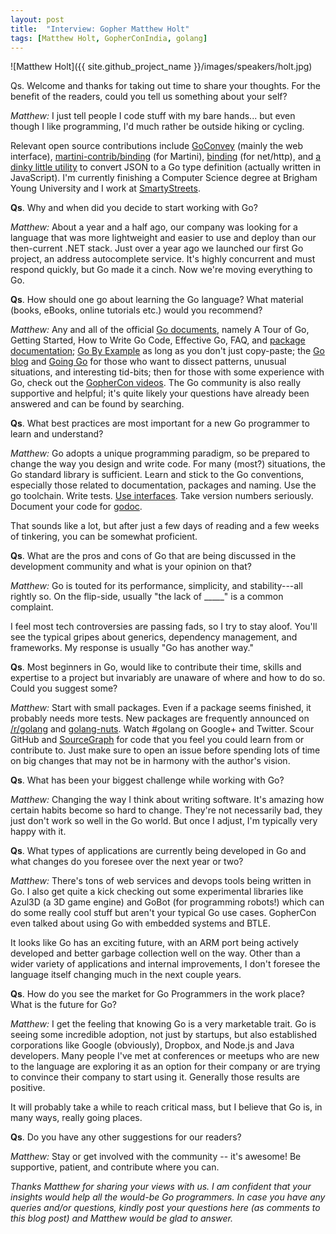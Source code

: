 ```yaml
---
layout: post
title:  "Interview: Gopher Matthew Holt"
tags: [Matthew Holt, GopherConIndia, golang]
---
```


![Matthew Holt]({{ site.github_project_name }}/images/speakers/holt.jpg)

Qs. Welcome and thanks for taking out time to share your thoughts. For the benefit of the readers, could you tell us something about your self?

_Matthew:_ I just tell people I code stuff with my bare hands... but even though I like programming, I'd much rather be outside hiking or cycling.

Relevant open source contributions include [GoConvey](http://goconvey.co/) (mainly the web interface), [martini-contrib/binding](https://github.com/martini-contrib/binding) (for Martini), [binding](http://mholt.github.io/binding/) (for net/http), and [a dinky little utility](http://mholt.github.io/json-to-go/) to convert JSON to a Go type definition (actually written in JavaScript). I'm currently finishing a Computer Science degree at Brigham Young University and I work at [SmartyStreets](http://smartystreets.com/).

**Qs**. Why and when did you decide to start working with Go?

_Matthew:_ About a year and a half ago, our company was looking for a language that was more lightweight and easier to use and deploy than our then-current .NET stack. Just over a year ago we launched our first Go project, an address autocomplete service. It's highly concurrent and must respond quickly, but Go made it a cinch. Now we're moving everything to Go.

**Qs**. How should one go about learning the Go language? What material (books, eBooks, online tutorials etc.) would you recommend?

_Matthew:_ Any and all of the official [Go documents](http://golang.org/doc/), namely A Tour of Go, Getting Started, How to Write Go Code, Effective Go, FAQ, and [package documentation](http://golang.org/pkg/); [Go By Example](https://gobyexample.com/) as long as you don't just copy-paste; the [Go blog](http://blog.golang.org/) and [Going Go](http://www.goinggo.net/) for those who want to dissect patterns, unusual situations, and interesting tid-bits; then for those with some experience with Go, check out the [GopherCon videos](https://www.youtube.com/playlist?list=PLE7tQUdRKcyb-k4TMNm2K59-sVlUJumw7). The Go community is also really supportive and helpful; it's quite likely your questions have already been answered and can be found by searching.

**Qs**. What best practices are most important for a new Go programmer to learn and understand?

_Matthew:_ Go adopts a unique programming paradigm, so be prepared to change the way you design and write code. For many (most?) situations, the Go standard library is sufficient. Learn and stick to the Go conventions, especially those related to documentation, packages and naming. Use the go toolchain. Write tests. [Use interfaces](http://mwholt.blogspot.in/2014/08/maximizing-use-of-interfaces-in-go.html). Take version numbers seriously. Document your code for [godoc](http://blog.golang.org/godoc-documenting-go-code).

That sounds like a lot, but after just a few days of reading and a few weeks of tinkering, you can be somewhat proficient.

**Qs**. What are the pros and cons of Go that are being discussed in the development community and what is your opinion on that?

_Matthew:_ Go is touted for its performance, simplicity, and stability---all rightly so. On the flip-side, usually "the lack of _____" is a common complaint.

I feel most tech controversies are passing fads, so I try to stay aloof. You'll see the typical gripes about generics, dependency management, and frameworks. My response is usually "Go has another way."

**Qs**. Most beginners in Go, would like to contribute their time, skills and expertise to a project but invariably are unaware of where and how to do so. Could you suggest some?

_Matthew:_ Start with small packages. Even if a package seems finished, it probably needs more tests. New packages are frequently announced on [/r/golang](http://www.reddit.com/r/golang/) and [golang-nuts](https://groups.google.com/forum/#!forum/golang-nuts). Watch #golang on Google+ and Twitter. Scour GitHub and [SourceGraph](https://sourcegraph.com/) for code that you feel you could learn from or contribute to. Just make sure to open an issue before spending lots of time on big changes that may not be in harmony with the author's vision.

**Qs**. What has been your biggest challenge while working with Go?

_Matthew:_ Changing the way I think about writing software. It's amazing how certain habits become so hard to change. They're not necessarily bad, they just don't work so well in the Go world. But once I adjust, I'm typically very happy with it.

**Qs**. What types of applications are currently being developed in Go and what changes do you foresee over the next year or two?

_Matthew:_ There's tons of web services and devops tools being written in Go. I also get quite a kick checking out some experimental libraries like Azul3D (a 3D game engine) and GoBot (for programming robots!) which can do some really cool stuff but aren't your typical Go use cases. GopherCon even talked about using Go with embedded systems and BTLE.

It looks like Go has an exciting future, with an ARM port being actively developed and better garbage collection well on the way. Other than a wider variety of applications and internal improvements, I don't foresee the language itself changing much in the next couple years.

**Qs**. How do you see the market for Go Programmers in the work place? What is the future for Go?

_Matthew:_ I get the feeling that knowing Go is a very marketable trait. Go is seeing some incredible adoption, not just by startups, but also established corporations like Google (obviously), Dropbox, and Node.js and Java developers. Many people I've met at conferences or meetups who are new to the language are exploring it as an option for their company or are trying to convince their company to start using it. Generally those results are positive.

It will probably take a while to reach critical mass, but I believe that Go is, in many ways, really going places.

**Qs**. Do you have any other suggestions for our readers?

_Matthew:_ Stay or get involved with the community -- it's awesome! Be supportive, patient, and contribute where you can.

_Thanks Matthew for sharing your views with us. I am confident that your insights would help all the would-be Go programmers. In case you have any queries and/or questions, kindly post your questions here (as comments to this blog post) and Matthew would be glad to answer._
